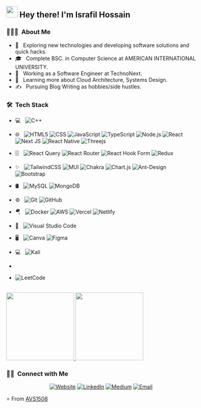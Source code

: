 

<h2>  <img src="https://raw.githubusercontent.com/iampavangandhi/iampavangandhi/master/gifs/Hi.gif" width="30px"> Hey there! I'm Israfil Hossain </h2>

<h3> 👨🏻‍💻 &nbsp;About Me </h3>

- 🤔 &nbsp; Exploring new technologies and developing software solutions and quick hacks.
- 🎓 &nbsp; Complete BSC. in Computer Science at AMERICAN INTERNATIONAL UNIVERSITY.
- 💼 &nbsp; Working as a Software Engineer at TechnoNext.
- 🌱 &nbsp; Learning more about Cloud Architecture, Systems Design.
- ✍️ &nbsp; Pursuing Blog Writing as hobbies/side hustles.

<h3> 🛠 &nbsp;Tech Stack</h3>

- 💻 &nbsp;
  ![C++](https://img.shields.io/badge/-C++-333333?style=flat&logo=C%2B%2B&logoColor=00599C)
- 🌐 &nbsp;
  ![HTML5](https://img.shields.io/badge/-HTML5-333333?style=flat&logo=HTML5)
  ![CSS](https://img.shields.io/badge/-CSS-333333?style=flat&logo=CSS3&logoColor=1572B6)
  ![JavaScript](https://img.shields.io/badge/-JavaScript-333333?style=flat&logo=javascript)
  ![TypeScript](https://shields.io/badge/TypeScript-3178C6?logo=TypeScript&logoColor=FFF&style=flat-square)
  ![Node.js](https://img.shields.io/badge/-Node.js-333333?style=flat&logo=node.js)
  ![React](https://img.shields.io/badge/-React-333333?style=flat&logo=react)
  ![Next JS](https://img.shields.io/badge/Next-black?style=flat&logo=next.js&logoColor=white)
  ![React Native](https://img.shields.io/badge/react_native-%2320232a.svg?style=flat&logo=react&logoColor=%2361DAFB)
  ![Threejs](https://img.shields.io/badge/threejs-black?style=flat&logo=three.js&logoColor=white)
- 🗄️ &nbsp;
  ![React Query](https://img.shields.io/badge/-React%20Query-FF4154?style=flat&logo=react%20query&logoColor=white)
  ![React Router](https://img.shields.io/badge/React_Router-CA4245?style=flat&logo=react-router&logoColor=white)
  ![React Hook Form](https://img.shields.io/badge/React%20Hook%20Form-%23EC5990.svg?style=flat&logo=reacthookform&logoColor=white)
  ![Redux](https://img.shields.io/badge/redux-%23593d88.svg?style=flat&logo=redux&logoColor=white)
- ✨ &nbsp;
  ![TailwindCSS](https://img.shields.io/badge/tailwindcss-%2338B2AC.svg?style=flat&logo=tailwind-css&logoColor=white)
  ![MUI](https://img.shields.io/badge/MUI-%230081CB.svg?style=flat&logo=mui&logoColor=white)
  ![Chakra](https://img.shields.io/badge/chakra-%234ED1C5.svg?style=flat&logo=chakraui&logoColor=white)
  ![Chart.js](https://img.shields.io/badge/chart.js-F5788D.svg?style=flat&logo=chart.js&logoColor=white)
  ![Ant-Design](https://img.shields.io/badge/-AntDesign-%230170FE?style=flat&logo=ant-design&logoColor=white)
  ![Bootstrap](https://img.shields.io/badge/-Bootstrap-333333?style=flat&logo=bootstrap&logoColor=563D7C)
- 🛢 &nbsp;
  ![MySQL](https://img.shields.io/badge/-MySQL-333333?style=flat&logo=mysql)
  ![MongoDB](https://img.shields.io/badge/-MongoDB-333333?style=flat&logo=mongodb)
- ⚙️ &nbsp;
  ![Git](https://img.shields.io/badge/-Git-333333?style=flat&logo=git)
  ![GitHub](https://img.shields.io/badge/-GitHub-333333?style=flat&logo=github)
- 🪂 &nbsp;
  ![Docker](https://img.shields.io/badge/docker-%230db7ed.svg?style=flat&logo=docker&logoColor=white)
  ![AWS](https://img.shields.io/badge/AWS-%23FF9900.svg?style=flat&logo=amazon-aws&logoColor=white)
  ![Vercel](https://img.shields.io/badge/vercel-%23000000.svg?style=flat&logo=vercel&logoColor=white)
  ![Netlify](https://img.shields.io/badge/netlify-%23000000.svg?style=flat&logo=netlify&logoColor=#00C7B7)
  
- 🔧 &nbsp;
  ![Visual Studio Code](https://img.shields.io/badge/-Visual%20Studio%20Code-333333?style=flat&logo=visual-studio-code&logoColor=007ACC)
- 🖥 &nbsp;
  ![Canva](https://img.shields.io/badge/Canva-%2300C4CC.svg?style=flat&logo=Canva&logoColor=white)
  ![Figma](https://img.shields.io/badge/figma-%23F24E1E.svg?style=flat&logo=figma&logoColor=white)
- 💻 &nbsp;
  ![Kali](https://img.shields.io/badge/Kali-268BEE?style=flat&logo=kalilinux&logoColor=white)
  
- &nbsp;
- ![LeetCode](https://img.shields.io/badge/LeetCode-000000?style=flat&logo=LeetCode&logoColor=#d16c06)
 

<br/>

<a href="https://github.com/ISRAFIL-HOSSAIN/ISRAFIL-HOSSAIN">
  <img height="180em" src="https://github-readme-stats.vercel.app/api?username=ISRAFIL-HOSSAIN&theme=buefy&show_icons=true" />
  <img height="180em" src="https://github-readme-stats.vercel.app/api/top-langs/?username=ISRAFIL-HOSSAIN&theme=buefy&layout=compact" />
</a>

<br/>

<h3> 🤝🏻 &nbsp;Connect with Me </h3>

<p align="center">
<a href="https://israfil-hossain-portfolio.netlify.app/"><img alt="Website" src="https://img.shields.io/badge/Website-www.Israfilhossain.com-blue?style=for-the-badge&logo=google-chrome"></a>
<a href="https://www.linkedin.com/in/israfil-hossain-7b4467174/"><img alt="LinkedIn" src="https://img.shields.io/badge/LinkedIn-IsrafilHossain-blue?style=for-the-badge&logo=linkedin"></a>
<a href="https://medium.com/@israfilhossain166091"><img alt="Medium" src="https://img.shields.io/badge/Medium-IsrafilHossain-black?style=for-the-badge&logo=Medium"></a>
<a href="mailto:israfil166091@gmail.com"><img alt="Email" src="https://img.shields.io/badge/Email-Israfilhossain@gmail.com-blue?style=for-the-badge&logo=gmail"></a>
</p>

⭐️ From [AVS1508]([https://github.com/AVS1508](https://github.com/ISRAFIL-HOSSAIN/ISRAFIL-HOSSAIN")https://github.com/ISRAFIL-HOSSAIN/ISRAFIL-HOSSAIN")
